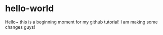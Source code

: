 # hello-world
Hello~ this is a beginning moment for my github tutorial! 
I am making some changes guys! 
